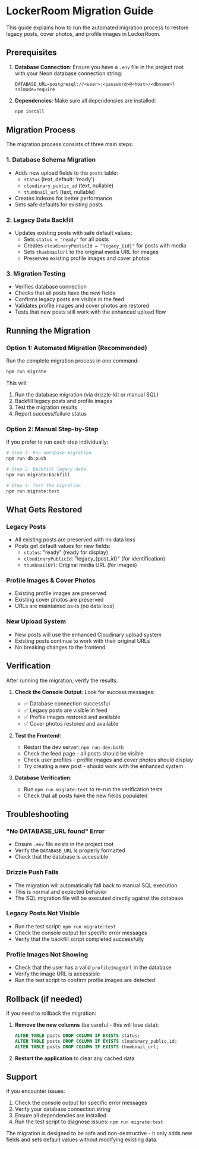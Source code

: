 # LockerRoom Migration Guide

This guide explains how to run the automated migration process to restore legacy posts, cover photos, and profile images in LockerRoom.

## Prerequisites

1. **Database Connection**: Ensure you have a `.env` file in the project root with your Neon database connection string:
   ```
   DATABASE_URL=postgresql://<user>:<password>@<host>/<dbname>?sslmode=require
   ```

2. **Dependencies**: Make sure all dependencies are installed:
   ```bash
   npm install
   ```

## Migration Process

The migration process consists of three main steps:

### 1. Database Schema Migration
- Adds new upload fields to the `posts` table:
  - `status` (text, default: 'ready')
  - `cloudinary_public_id` (text, nullable)
  - `thumbnail_url` (text, nullable)
- Creates indexes for better performance
- Sets safe defaults for existing posts

### 2. Legacy Data Backfill
- Updates existing posts with safe default values:
  - Sets `status = "ready"` for all posts
  - Creates `cloudinaryPublicId = "legacy_{id}"` for posts with media
  - Sets `thumbnailUrl` to the original media URL for images
  - Preserves existing profile images and cover photos

### 3. Migration Testing
- Verifies database connection
- Checks that all posts have the new fields
- Confirms legacy posts are visible in the feed
- Validates profile images and cover photos are restored
- Tests that new posts still work with the enhanced upload flow

## Running the Migration

### Option 1: Automated Migration (Recommended)
Run the complete migration process in one command:
```bash
npm run migrate
```

This will:
1. Run the database migration (via drizzle-kit or manual SQL)
2. Backfill legacy posts and profile images
3. Test the migration results
4. Report success/failure status

### Option 2: Manual Step-by-Step
If you prefer to run each step individually:

```bash
# Step 1: Run database migration
npm run db:push

# Step 2: Backfill legacy data
npm run migrate:backfill

# Step 3: Test the migration
npm run migrate:test
```

## What Gets Restored

### Legacy Posts
- All existing posts are preserved with no data loss
- Posts get default values for new fields:
  - `status`: "ready" (ready for display)
  - `cloudinaryPublicId`: "legacy_{post_id}" (for identification)
  - `thumbnailUrl`: Original media URL (for images)

### Profile Images & Cover Photos
- Existing profile images are preserved
- Existing cover photos are preserved
- URLs are maintained as-is (no data loss)

### New Upload System
- New posts will use the enhanced Cloudinary upload system
- Existing posts continue to work with their original URLs
- No breaking changes to the frontend

## Verification

After running the migration, verify the results:

1. **Check the Console Output**: Look for success messages:
   - ✅ Database connection successful
   - ✅ Legacy posts are visible in feed
   - ✅ Profile images restored and available
   - ✅ Cover photos restored and available

2. **Test the Frontend**:
   - Restart the dev server: `npm run dev:both`
   - Check the feed page - all posts should be visible
   - Check user profiles - profile images and cover photos should display
   - Try creating a new post - should work with the enhanced system

3. **Database Verification**:
   - Run `npm run migrate:test` to re-run the verification tests
   - Check that all posts have the new fields populated

## Troubleshooting

### "No DATABASE_URL found" Error
- Ensure `.env` file exists in the project root
- Verify the `DATABASE_URL` is properly formatted
- Check that the database is accessible

### Drizzle Push Fails
- The migration will automatically fall back to manual SQL execution
- This is normal and expected behavior
- The SQL migration file will be executed directly against the database

### Legacy Posts Not Visible
- Run the test script: `npm run migrate:test`
- Check the console output for specific error messages
- Verify that the backfill script completed successfully

### Profile Images Not Showing
- Check that the user has a valid `profileImageUrl` in the database
- Verify the image URL is accessible
- Run the test script to confirm profile images are detected

## Rollback (if needed)

If you need to rollback the migration:

1. **Remove the new columns** (be careful - this will lose data):
   ```sql
   ALTER TABLE posts DROP COLUMN IF EXISTS status;
   ALTER TABLE posts DROP COLUMN IF EXISTS cloudinary_public_id;
   ALTER TABLE posts DROP COLUMN IF EXISTS thumbnail_url;
   ```

2. **Restart the application** to clear any cached data

## Support

If you encounter issues:
1. Check the console output for specific error messages
2. Verify your database connection string
3. Ensure all dependencies are installed
4. Run the test script to diagnose issues: `npm run migrate:test`

The migration is designed to be safe and non-destructive - it only adds new fields and sets default values without modifying existing data.
